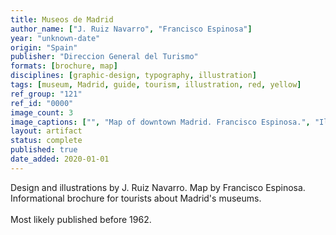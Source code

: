 ```yaml
---
title: Museos de Madrid
author_name: ["J. Ruiz Navarro", "Francisco Espinosa"]
year: "unknown-date"
origin: "Spain"
publisher: "Direccion General del Turismo"
formats: [brochure, map]
disciplines: [graphic-design, typography, illustration]
tags: [museum, Madrid, guide, tourism, illustration, red, yellow]
ref_group: "121"
ref_id: "0000"
image_count: 3
image_captions: ["", "Map of downtown Madrid. Francisco Espinosa.", "Illustrations by J. Ruiz Navarro."]
layout: artifact
status: complete
published: true
date_added: 2020-01-01
---
```


Design and illustrations by J. Ruiz Navarro. Map by Francisco Espinosa. Informational brochure for tourists about Madrid's museums.<br> <br>Most likely published before 1962.
